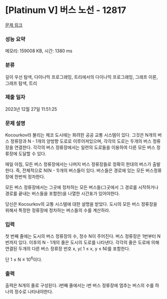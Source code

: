 # [Platinum V] 버스 노선 - 12817 

[문제 링크](https://www.acmicpc.net/problem/12817) 

### 성능 요약

메모리: 159008 KB, 시간: 1380 ms

### 분류

깊이 우선 탐색, 다이나믹 프로그래밍, 트리에서의 다이나믹 프로그래밍, 그래프 이론, 그래프 탐색, 트리

### 제출 일자

2023년 12월 27일 11:51:25

### 문제 설명

<p>Kocourkov라 불리는 체코 도시에는 화려한 공공 교통 시스템이 있다. 그것은 N개의 버스 정류장과 N - 1개의 양방향 도로로 이루어져있으며, 각각의 도로는 두개의 버스 정류장을 연결한다. 각각의 버스 정류장에서는 일련의 도로들을 이용하여 다른 모든 버스 정류장에 도달할 수 있다.</p>

<p>매일 아침, 모든 버스 정류장에서는 나머지 버스 정류장들로 정확히 한대의 버스가 출발한다. 즉, 전체적으로 N(N - 1)개의 버스들이 있다. 버스들은 경로에 있는 모든 버스정류장에 한번씩 정차한다.</p>

<p>모든 버스 정류장에서는 그곳에 정차하는 모든 버스들(그곳에서 그 경로를 시작하거나 경로를 끝내는 버스들을 포함한)을 나열한 시간표가 있어야한다.</p>

<p>당신은 Kocourkov의 교통 시스템에 대한 설명을 받았다. 도시의 모든 버스 정류장을 위해서 특정한 정류장에 정차하는 버스들의 수를 계산하라.</p>

### 입력 

 <p>첫 번째 줄에는 도시의 버스 정류장의 수, 정수 N이 주어진다. 버스 정류장은 1번부터 N번까지 있다. 이후의 N - 1개의 줄은 도시의 도로를 나타낸다. 각각의 줄은 도로에 의해 연결된 두개의 다른 버스 정류장 번호 x, y( 1 ≤ x, y ≤ N)를 포함한다.</p>

<p>단 1 ≤ N ≤ 10<sup>6</sup>이다.</p>

### 출력 

 <p>출력은 N개의 줄로 구성된다. i번째 줄에서는 i번 버스 정류장에 멈추는 버스의 수를 하나의 정수로 나타내야한다.</p>

